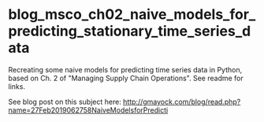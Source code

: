 # blog_msco_ch02_naive_models_for_predicting_stationary_time_series_data
Recreating some naive models for predicting time series data in Python, based on Ch. 2 of "Managing Supply Chain Operations". See readme for links.

See blog post on this subject here: http://gmayock.com/blog/read.php?name=27Feb2019062758NaiveModelsforPredicti
